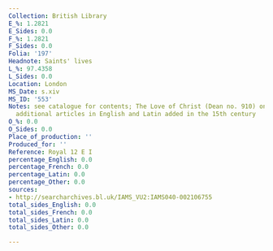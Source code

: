 ```yaml
---
Collection: British Library
E_%: 1.2821
E_Sides: 0.0
F_%: 1.2821
F_Sides: 0.0
Folia: '197'
Headnote: Saints' lives
L_%: 97.4358
L_Sides: 0.0
Location: London
MS_Date: s.xiv
MS_ID: '553'
Notes: see catalogue for contents; The Love of Christ (Dean no. 910) on ff. 194v-195r;
  additional articles in English and Latin added in the 15th century
O_%: 0.0
O_Sides: 0.0
Place_of_production: ''
Produced_for: ''
Reference: Royal 12 E I
percentage_English: 0.0
percentage_French: 0.0
percentage_Latin: 0.0
percentage_Other: 0.0
sources:
- http://searcharchives.bl.uk/IAMS_VU2:IAMS040-002106755
total_sides_English: 0.0
total_sides_French: 0.0
total_sides_Latin: 0.0
total_sides_Other: 0.0

---
```

